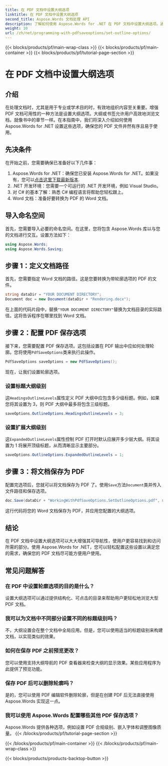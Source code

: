 ```yaml
---
title: 在 PDF 文档中设置大纲选项
linktitle: 在 PDF 文档中设置大纲选项
second_title: Aspose.Words 文档处理 API
description: 了解如何使用 Aspose.Words for .NET 在 PDF 文档中设置大纲选项。通过配置标题级别和扩展大纲来增强 PDF 导航。
weight: 10
url: /zh/net/programming-with-pdfsaveoptions/set-outline-options/
---
```


{{< blocks/products/pf/main-wrap-class >}}
{{< blocks/products/pf/main-container >}}
{{< blocks/products/pf/tutorial-page-section >}}

# 在 PDF 文档中设置大纲选项

## 介绍

在处理文档时，尤其是用于专业或学术目的时，有效地组织内容至关重要。增强 PDF 文档可用性的一种方法是设置大纲选项。大纲或书签允许用户高效地浏览文档，就像书中的章节一样。在本指南中，我们将深入介绍如何使用 Aspose.Words for .NET 设置这些选项，确保您的 PDF 文件井然有序且易于使用。

## 先决条件

在开始之前，您需要确保已准备好以下几件事：

1.  Aspose.Words for .NET：确保您已安装 Aspose.Words for .NET。如果没有，您可以[点击这里下载最新版本](https://releases.aspose.com/words/net/).
2. .NET 开发环境：您需要一个可运行的 .NET 开发环境，例如 Visual Studio。
3. 对 C# 的基本了解：熟悉 C# 编程语言将帮助您轻松跟上。
4. Word 文档：准备好要转换为 PDF 的 Word 文档。

## 导入命名空间

首先，您需要导入必要的命名空间。在这里，您将包含 Aspose.Words 库以与您的文档进行交互。设置方法如下：

```csharp
using Aspose.Words;
using Aspose.Words.Saving;
```

## 步骤 1：定义文档路径

首先，您需要指定 Word 文档的路径。这是您要转换为带轮廓选项的 PDF 的文件。 

```csharp
string dataDir = "YOUR DOCUMENT DIRECTORY";
Document doc = new Document(dataDir + "Rendering.docx");
```

在上面的代码片段中，替换`"YOUR DOCUMENT DIRECTORY"`替换为文档目录的实际路径。这将告诉程序在哪里找到 Word 文档。

## 步骤 2：配置 PDF 保存选项

接下来，您需要配置 PDF 保存选项。这包括设置在 PDF 输出中应如何处理轮廓。您将使用`PdfSaveOptions`类来执行此操作。

```csharp
PdfSaveOptions saveOptions = new PdfSaveOptions();
```

现在，让我们设置轮廓选项。 

### 设置标题大纲级别

这`HeadingsOutlineLevels`属性定义 PDF 大纲中应包含多少级标题。例如，如果您将其设置为 3，则 PDF 大纲中最多将包含三级标题。

```csharp
saveOptions.OutlineOptions.HeadingsOutlineLevels = 3;
```

### 设置扩展大纲级别

这`ExpandedOutlineLevels`属性控制 PDF 打开时默认应展开多少层大纲。将其设置为 1 将展开顶级标题，从而清晰显示主要部分。

```csharp
saveOptions.OutlineOptions.ExpandedOutlineLevels = 1;
```

## 步骤 3：将文档保存为 PDF

配置完选项后，您就可以将文档保存为 PDF 了。使用`Save`方法`Document`类并传入文件路径和保存选项。

```csharp
doc.Save(dataDir + "WorkingWithPdfSaveOptions.SetOutlineOptions.pdf", saveOptions);
```

这行代码将您的 Word 文档保存为 PDF，并应用您配置的大纲选项。 

## 结论

在 PDF 文档中设置大纲选项可以大大增强其可导航性，使用户更容易找到和访问所需的部分。使用 Aspose.Words for .NET，您可以轻松配置这些设置以满足您的需求，确保您的 PDF 文档尽可能方便用户使用。

## 常见问题解答

### 在 PDF 中设置轮廓选项的目的是什么？

设置大纲选项可以通过提供结构化、可点击的目录来帮助用户更轻松地浏览大型 PDF 文档。

### 我可以为文档中不同部分设置不同的标题级别吗？

不，大纲设置会在整个文档中全局应用。但是，您可以使用适当的标题级别来构建文档，以实现类似的效果。

### 如何在保存 PDF 之前预览更改？

您可以使用支持大纲导航的 PDF 查看器来检查大纲的显示效果。某些应用程序为此提供了预览功能。

### 保存 PDF 后可以删除轮廓吗？

是的，您可以使用 PDF 编辑软件删除轮廓，但是在创建 PDF 后无法直接使用 Aspose.Words 实现这一点。

### 我可以使用 Aspose.Words 配置哪些其他 PDF 保存选项？

Aspose.Words 提供各种选项，例如设置 PDF 合规级别、嵌入字体和调整图像质量。
{{< /blocks/products/pf/tutorial-page-section >}}

{{< /blocks/products/pf/main-container >}}
{{< /blocks/products/pf/main-wrap-class >}}

{{< blocks/products/products-backtop-button >}}
